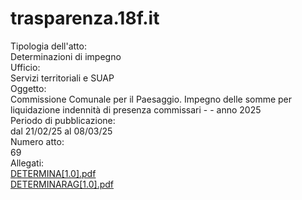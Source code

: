 # trasparenza.18f.it

<div class="col-12 amministrazione amministrazione-primary"><div class="row"><div class="col-md-4 fw-bold">Tipologia dell'atto:</div><div class="col-md-8">Determinazioni di impegno</div></div><!----><div class="row"><div class="col-md-4 fw-bold">Ufficio:</div><div class="col-md-8">Servizi territoriali e SUAP</div></div><!----><div class="row"><div class="col-md-4 fw-bold">Oggetto:</div><div class="col-md-8">Commissione Comunale per il Paesaggio. Impegno delle somme per  liquidazione indennità di presenza commissari -  - anno 2025</div></div><!----><div class="row"><div class="col-md-4 fw-bold">Periodo di pubblicazione:</div><div class="col-md-8"> dal 21/02/25 al 08/03/25 </div></div><!----><!----><div class="row"><div class="col-md-4 fw-bold">Numero atto:</div><div class="col-md-8">69</div></div><!----><div class="row"><div class="col-md-4 fw-bold">Allegati:</div><div class="col-md-8 overflow-hidden"><div><a target="_blank" href="https://backoffice2-comuni.regione.fvg.it/insiel/get_file_albo/093032/9184638/main/">DETERMINA[1.0].pdf</a></div><!----><a target="_blank" href="https://backoffice2-comuni.regione.fvg.it/insiel/get_file_albo/093032/9184638/a0/">DETERMINARAG[1.0].pdf</a><!----><!----></div></div><!----><!----></div>
